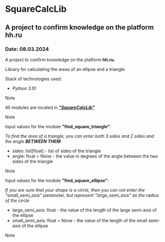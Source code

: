 # SquareCalcLib
## A project to confirm knowledge on the platform hh.ru
### Date: 08.03.2024

A project to confirm knowledge on the platform **hh.ru**.

Library for calculating the areas of an ellipse and a triangle.

Stack of technologies used:
- _Python 3.10_

> [!NOTE]
> All modules are located in ***["SquareCalcLib"](/SquareCalcLib)***

> [!NOTE]
> Input values for the module **"find_square_triangle"**:
> 
> _To find the area of a triangle, you can enter both 3 sides and 2 sides and the angle **BETWEEN THEM**_
> - sides: list[float] - list of sides of the triangle
> - angle: float = None - the value in degrees of the angle between the two sides of the triangle

> [!NOTE]
> Input values for the module **"find_square_ellipse"**:
>
> _If you are sure that your shape is a circle, then you can not enter the "small_semi_axis" parameter, but represent "large_semi_axis" as the radius of the circle_
> - large_semi_axis: float - the value of the length of the large semi-axis of the ellipse 
> - small_semi_axis: float = None - the value of the length of the small semi-axis of the ellipse

> [!NOTE]
> 
> 